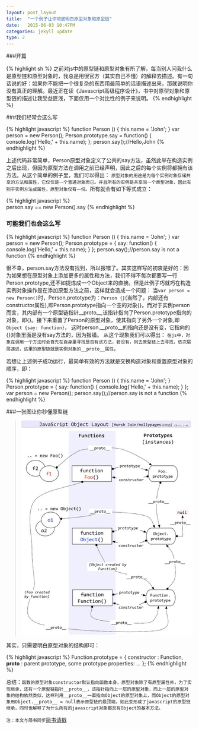 ```yaml
---
layout: post_layout
title:  "一个例子让你彻底明白原型对象和原型链"
date:   2015-06-03 10:47PM
categories: jekyll update
type: 2
---
```

###开篇

{% highlight sh %}
之前对js中的原型链和原型对象有所了解，每当别人问我什么是原型链和原型对象时，我总是用很官方（其实自己不懂）的解释去描述。有一句话说的好：如果你不能把一个很复杂的东西用最简单的话语描述出来，那就说明你没有真正的理解。最近正在读《Javascript高级程序设计》，书中对原型对象和原型链的描述让我受益匪浅，下面仅用一个对比性的例子来说明。
{% endhighlight %}



###我们经常会这么写

{% highlight javascript %}
    function Person () {
        this.name = 'John';
    }
    var person = new Person();
    Person.prototype.say = function() {
        console.log('Hello,' + this.name);
    };
    person.say();//Hello,John
{% endhighlight %}

上述代码非常简单，Person原型对象定义了公共的say方法，虽然此举在构造实例之后出现，但因为原型方法在调用之前已经声明，因此之后的每个实例将都拥有该方法。从这个简单的例子里，我们可以得出：
`原型对象的用途是为每个实例对象存储共享的方法和属性，它仅仅是一个普通对象而已。并且所有的实例是共享同一个原型对象，因此有别于实例方法或属性，原型对象仅有一份。`所有就会有如下等式成立：

{% highlight javascript %}                
    person.say == new Person().say
{% endhighlight %}


### 可能我们也会这么写
{% highlight javascript %}
    function Person () {
        this.name = 'John';
    }
    var person = new Person();
    Person.prototype = {
        say: function() {
            console.log('Hello,' + this.name);
        }
    };
    person.say();//person.say is not a function
{% endhighlight %}

很不幸，person.say方法没有找到，所以报错了。其实这样写的初衷是好的：因为如果想在原型对象上添加更多的属性和方法，我们不得不每次都要写一行Person.prototype,还不如提炼成一个Object来的直接。但是此例子巧就巧在构造实例对象操作是在添加原型方法之前，这样就会造成一个问题：
 当`var person = new Person()`时，Person.prototype为：`Person {}`(当然了，内部还有constructor属性),即Person.prototype指向一个空的对象{}。而对于实例person而言，其内部有一个原型链指针__proto__,该指针指向了Person.prototype指向的对象，即{}。接下来重置了Person的原型对象，使其指向了另外一个对象,即
 `Object {say: function}`，
 这时person.__proto__的指向还是没有变，它指向的{}对象里面是没有say方法的，因为报错。
 从这个现象我们可以得出：
 `在js中，对象在调用一个方法时会首先在自身里寻找是否有该方法，若没有，则去原型链上去寻找，依次层层递进，这里的原型链就是实例对象的__proto__属性`。

若想让上述例子成功运行，最简单有效的方法就是交换构造对象和重置原型对象的顺序，即：

{% highlight javascript %}
    function Person () {
        this.name = 'John';
    }
    Person.prototype = {
        say: function() {
            console.log('Hello,' + this.name);
        }
    };
    var person = new Person();
    person.say();//person.say is not a function
{% endhighlight %}

###一张图让你秒懂原型链

> ![](/../img/yuanxinglian.jpg)

其实，只需要明白原型对象的结构即可：

{% highlight javascript %}
    Function.prototype = {
        constructor : Function,
        __proto__ : parent prototype,
        some prototype properties: ...
    };
{% endhighlight %}

总结：`函数的原型对象constructor默认指向函数本身，原型对象除了有原型属性外，为了实现继承，还有一个原型链指针__proto__，该指针指向上一层的原型对象，而上一层的原型对象的结构依然类似，这样利用__proto__一直指向Object的原型对象上，而Object的原型对象用Object.__proto__ = null表示原型链的最顶端，如此变形成了javascript的原型链继承，同时也解释了为什么所有的javascript对象都具有Object的基本方法。`

`注：本文与简书同步`[简书请戳](#http://www.jianshu.com/p/1e402922ee32/)
